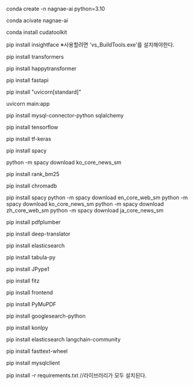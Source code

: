 conda create -n nagnae-ai python=3.10

conda acivate nagnae-ai

conda install cudatoolkit

pip install insightface
※사용할려면 'vs_BuildTools.exe'를 설치해야한다.

pip install transformers

pip install happytransformer

pip install fastapi

pip install "uvicorn[standard]"

uvicorn main:app

pip install mysql-connector-python sqlalchemy


pip install tensorflow

pip install tf-keras

pip install spacy

python -m spacy download ko_core_news_sm

pip install rank_bm25

pip install chromadb

pip install spacy
python -m spacy download en_core_web_sm
python -m spacy download ko_core_news_sm
python -m spacy download zh_core_web_sm
python -m spacy download ja_core_news_sm

pip install pdfplumber

pip install deep-translator

pip install elasticsearch

pip install tabula-py

pip install JPype1

pip install fitz

pip install frontend

pip install PyMuPDF

pip install googlesearch-python

pip install konlpy

pip install elasticsearch langchain-community

pip install fasttext-wheel

pip install mysqlclient











pip install -r requirements.txt //라이브러리가 모두 설치된다.